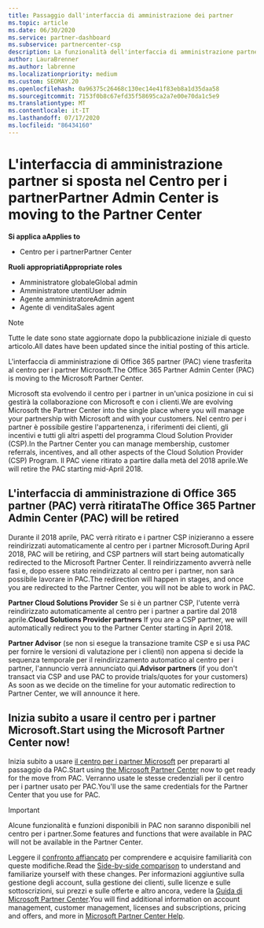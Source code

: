 ```yaml
---
title: Passaggio dall'interfaccia di amministrazione dei partner
ms.topic: article
ms.date: 06/30/2020
ms.service: partner-dashboard
ms.subservice: partnercenter-csp
description: La funzionalità dell'interfaccia di amministrazione partner di Office 365 è in passaggio al centro per i partner.
author: LauraBrenner
ms.author: labrenne
ms.localizationpriority: medium
ms.custom: SEOMAY.20
ms.openlocfilehash: 0a96375c26468c130ec14e41f83eb8a1d35daa58
ms.sourcegitcommit: 7153f0b8c67efd35f58695ca2a7e00e70da1c5e9
ms.translationtype: MT
ms.contentlocale: it-IT
ms.lasthandoff: 07/17/2020
ms.locfileid: "86434160"
---
```

# <a name="partner-admin-center-is-moving-to-the-partner-center"></a><span data-ttu-id="d6143-103">L'interfaccia di amministrazione partner si sposta nel Centro per i partner</span><span class="sxs-lookup"><span data-stu-id="d6143-103">Partner Admin Center is moving to the Partner Center</span></span>

<span data-ttu-id="d6143-104">**Si applica a**</span><span class="sxs-lookup"><span data-stu-id="d6143-104">**Applies to**</span></span>

- <span data-ttu-id="d6143-105">Centro per i partner</span><span class="sxs-lookup"><span data-stu-id="d6143-105">Partner Center</span></span>

<span data-ttu-id="d6143-106">**Ruoli appropriati**</span><span class="sxs-lookup"><span data-stu-id="d6143-106">**Appropriate roles**</span></span>
- <span data-ttu-id="d6143-107">Amministratore globale</span><span class="sxs-lookup"><span data-stu-id="d6143-107">Global admin</span></span>
- <span data-ttu-id="d6143-108">Amministratore utenti</span><span class="sxs-lookup"><span data-stu-id="d6143-108">User admin</span></span>
- <span data-ttu-id="d6143-109">Agente amministratore</span><span class="sxs-lookup"><span data-stu-id="d6143-109">Admin agent</span></span>
- <span data-ttu-id="d6143-110">Agente di vendita</span><span class="sxs-lookup"><span data-stu-id="d6143-110">Sales agent</span></span>

> [!NOTE]  
> <span data-ttu-id="d6143-111">Tutte le date sono state aggiornate dopo la pubblicazione iniziale di questo articolo.</span><span class="sxs-lookup"><span data-stu-id="d6143-111">All dates have been updated since the initial posting of this article.</span></span>

<span data-ttu-id="d6143-112">L'interfaccia di amministrazione di Office 365 partner (PAC) viene trasferita al centro per i partner Microsoft.</span><span class="sxs-lookup"><span data-stu-id="d6143-112">The Office 365 Partner Admin Center (PAC) is moving to the Microsoft Partner Center.</span></span>

<span data-ttu-id="d6143-113">Microsoft sta evolvendo il centro per i partner in un'unica posizione in cui si gestirà la collaborazione con Microsoft e con i clienti.</span><span class="sxs-lookup"><span data-stu-id="d6143-113">We are evolving Microsoft the Partner Center into the single place where you will manage your partnership with Microsoft and with your customers.</span></span> <span data-ttu-id="d6143-114">Nel centro per i partner è possibile gestire l'appartenenza, i riferimenti dei clienti, gli incentivi e tutti gli altri aspetti del programma Cloud Solution Provider (CSP).</span><span class="sxs-lookup"><span data-stu-id="d6143-114">In the Partner Center you can manage membership, customer referrals, incentives, and all other aspects of the Cloud Solution Provider (CSP) Program.</span></span> <span data-ttu-id="d6143-115">Il PAC viene ritirato a partire dalla metà del 2018 aprile.</span><span class="sxs-lookup"><span data-stu-id="d6143-115">We will retire the PAC starting mid-April 2018.</span></span>

## <a name="the-office-365-partner-admin-center-pac-will-be-retired"></a><span data-ttu-id="d6143-116">L'interfaccia di amministrazione di Office 365 partner (PAC) verrà ritirata</span><span class="sxs-lookup"><span data-stu-id="d6143-116">The Office 365 Partner Admin Center (PAC) will be retired</span></span>

<span data-ttu-id="d6143-117">Durante il 2018 aprile, PAC verrà ritirato e i partner CSP inizieranno a essere reindirizzati automaticamente al centro per i partner Microsoft.</span><span class="sxs-lookup"><span data-stu-id="d6143-117">During April 2018, PAC will be retiring, and CSP partners will start being automatically redirected to the Microsoft Partner Center.</span></span> <span data-ttu-id="d6143-118">Il reindirizzamento avverrà nelle fasi e, dopo essere stato reindirizzato al centro per i partner, non sarà possibile lavorare in PAC.</span><span class="sxs-lookup"><span data-stu-id="d6143-118">The redirection will happen in stages, and once you are redirected to the Partner Center, you will not be able to work in PAC.</span></span> 

<span data-ttu-id="d6143-119">**Partner Cloud Solutions Provider** Se si è un partner CSP, l'utente verrà reindirizzato automaticamente al centro per i partner a partire dal 2018 aprile.</span><span class="sxs-lookup"><span data-stu-id="d6143-119">**Cloud Solutions Provider partners** If you are a CSP partner, we will automatically redirect you to the Partner Center starting in April 2018.</span></span> 

<span data-ttu-id="d6143-120">**Partner Advisor** (se non si esegue la transazione tramite CSP e si usa PAC per fornire le versioni di valutazione per i clienti) non appena si decide la sequenza temporale per il reindirizzamento automatico al centro per i partner, l'annuncio verrà annunciato qui.</span><span class="sxs-lookup"><span data-stu-id="d6143-120">**Advisor partners** (if you don't transact via CSP and use PAC to provide trials/quotes for your customers) As soon as we decide on the timeline for your automatic redirection to Partner Center, we will announce it here.</span></span> 


## <a name="start-using-the-microsoft-partner-center-now"></a><span data-ttu-id="d6143-121">Inizia subito a usare il centro per i partner Microsoft.</span><span class="sxs-lookup"><span data-stu-id="d6143-121">Start using the Microsoft Partner Center now!</span></span>

<span data-ttu-id="d6143-122">Inizia subito a usare [il centro per i partner Microsoft](https://partnercenter.microsoft.com/) per prepararti al passaggio da PAC.</span><span class="sxs-lookup"><span data-stu-id="d6143-122">Start using [the Microsoft Partner Center](https://partnercenter.microsoft.com/) now to get ready for the move from PAC.</span></span>  <span data-ttu-id="d6143-123">Verranno usate le stesse credenziali per il centro per i partner usato per PAC.</span><span class="sxs-lookup"><span data-stu-id="d6143-123">You'll use the same credentials for the Partner Center that you use for PAC.</span></span>

> [!IMPORTANT]  
> <span data-ttu-id="d6143-124">Alcune funzionalità e funzioni disponibili in PAC non saranno disponibili nel centro per i partner.</span><span class="sxs-lookup"><span data-stu-id="d6143-124">Some features and functions that were available in PAC will not be available in the Partner Center.</span></span>

 <span data-ttu-id="d6143-125">Leggere il [confronto affiancato](moving-from-pac-to-pc.md) per comprendere e acquisire familiarità con queste modifiche.</span><span class="sxs-lookup"><span data-stu-id="d6143-125">Read the [Side-by-side comparison](moving-from-pac-to-pc.md) to understand and familiarize yourself with these changes.</span></span>  <span data-ttu-id="d6143-126">Per informazioni aggiuntive sulla gestione degli account, sulla gestione dei clienti, sulle licenze e sulle sottoscrizioni, sui prezzi e sulle offerte e altro ancora, vedere la [Guida di Microsoft Partner Center](https://docs.microsoft.com/partner-center/).</span><span class="sxs-lookup"><span data-stu-id="d6143-126">You will find additional information on account management, customer management, licenses and subscriptions, pricing and offers, and more in [Microsoft Partner Center Help](https://docs.microsoft.com/partner-center/).</span></span>